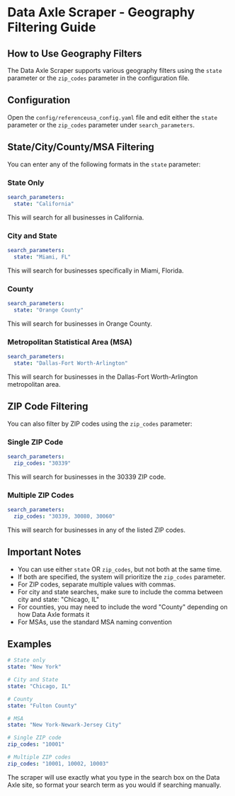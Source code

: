 # Data Axle Scraper - Geography Filtering Guide

## How to Use Geography Filters

The Data Axle Scraper supports various geography filters using the `state` parameter or the `zip_codes` parameter in the configuration file.

## Configuration

Open the `config/referenceusa_config.yaml` file and edit either the `state` parameter or the `zip_codes` parameter under `search_parameters`.

## State/City/County/MSA Filtering

You can enter any of the following formats in the `state` parameter:

### State Only
```yaml
search_parameters:
  state: "California"
```
This will search for all businesses in California.

### City and State
```yaml
search_parameters:
  state: "Miami, FL"
```
This will search for businesses specifically in Miami, Florida.

### County
```yaml
search_parameters:
  state: "Orange County"
```
This will search for businesses in Orange County.

### Metropolitan Statistical Area (MSA)
```yaml
search_parameters:
  state: "Dallas-Fort Worth-Arlington"
```
This will search for businesses in the Dallas-Fort Worth-Arlington metropolitan area.

## ZIP Code Filtering

You can also filter by ZIP codes using the `zip_codes` parameter:

### Single ZIP Code
```yaml
search_parameters:
  zip_codes: "30339"
```
This will search for businesses in the 30339 ZIP code.

### Multiple ZIP Codes
```yaml
search_parameters:
  zip_codes: "30339, 30080, 30060"
```
This will search for businesses in any of the listed ZIP codes.

## Important Notes

- You can use either `state` OR `zip_codes`, but not both at the same time.
- If both are specified, the system will prioritize the `zip_codes` parameter.
- For ZIP codes, separate multiple values with commas.
- For city and state searches, make sure to include the comma between city and state: "Chicago, IL"
- For counties, you may need to include the word "County" depending on how Data Axle formats it
- For MSAs, use the standard MSA naming convention

## Examples

```yaml
# State only
state: "New York"

# City and State
state: "Chicago, IL"

# County
state: "Fulton County"

# MSA
state: "New York-Newark-Jersey City"

# Single ZIP code
zip_codes: "10001"

# Multiple ZIP codes
zip_codes: "10001, 10002, 10003"
```

The scraper will use exactly what you type in the search box on the Data Axle site, so format your search term as you would if searching manually.
